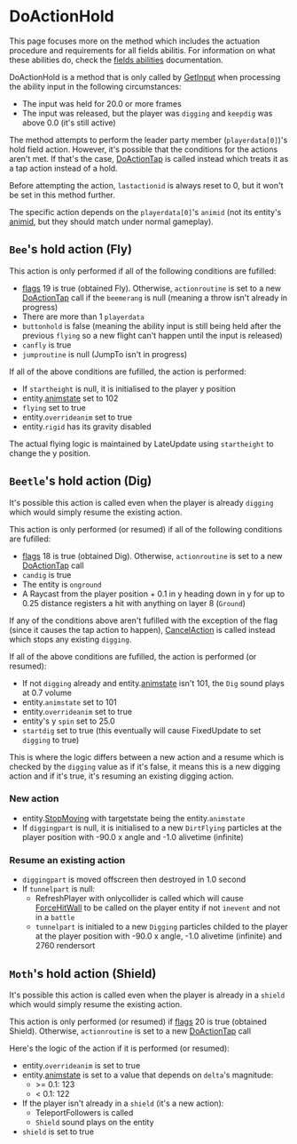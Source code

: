 # DoActionHold
This page focuses more on the method which includes the actuation procedure and requirements for all fields abilitis. For information on what these abilities do, check the [fields abilities](../Field%20abilities.md) documentation.

DoActionHold is a method that is only called by [GetInput](../GetInput.md) when processing the ability input in the following circumstances:

- The input was held for 20.0 or more frames
- The input was released, but the player was `digging` and `keepdig` was above 0.0 (it's still active)

The method attempts to perform the leader party member (`playerdata[0]`)'s hold field action. However, it's possible that the conditions for the actions aren't met. If that's the case, [DoActionTap](DoActionTap.md) is called instead which treats it as a tap action instead of a hold.

Before attempting the action, `lastactionid` is always reset to 0, but it won't be set in this method further.

The specific action depends on the `playerdata[0]`'s `animid` (not its entity's [animid](../../Enums%20and%20IDs/AnimIDs.md), but they should match under normal gameplay).

## `Bee`'s hold action (Fly)
This action is only performed if all of the following conditions are fufilled:

- [flags](../../Flags%20arrays/flags.md) 19 is true (obtained Fly). Otherwise, `actionroutine` is set to a new [DoActionTap](DoActionTap.md) call if the `beemerang` is null (meaning a throw isn't already in progress)
- There are more than 1 `playerdata`
- `buttonhold` is false (meaning the ability input is still being held after the previous `flying` so a new flight can't happen until the input is released)
- `canfly` is true
- `jumproutine` is null (JumpTo isn't in progress)

If all of the above conditions are fufilled, the action is performed:

- If `startheight` is null, it is initialised to the player y position
- entity.[animstate](../../Entities/EntityControl/Animations/animstate.md) set to 102
- `flying` set to true
- entity.`overrideanim` set to true
- entity.`rigid` has its gravity disabled

The actual flying logic is maintained by LateUpdate using `startheight` to change the y position.

## `Beetle`'s hold action (Dig)
It's possible this action is called even when the player is already `digging` which would simply resume the existing action.

This action is only performed (or resumed) if all of the following conditions are fufilled:

- [flags](../../Flags%20arrays/flags.md) 18 is true (obtained Dig). Otherwise, `actionroutine` is set to a new [DoActionTap](DoActionTap.md) call
- `candig` is true
- The entity is `onground`
- A Raycast from the player position + 0.1 in y heading down in y for up to 0.25 distance registers a hit with anything on layer 8 (`Ground`)

If any of the conditions above aren't fufilled with the exception of the flag (since it causes the tap action to happen), [CancelAction](CancelAction.md) is called instead which stops any existing `digging`.

If all of the above conditions are fufilled, the action is performed (or resumed):

- If not `digging` already and entity.[animstate](../../Entities/EntityControl/Animations/animstate.md) isn't 101, the `Dig` sound plays at 0.7 volume
- entity.`animstate` set to 101
- entity.`overrideanim` set to true
- entity's y `spin` set to 25.0
- `startdig` set to true (this eventually will cause FixedUpdate to set `digging` to true)

This is where the logic differs between a new action and a resume which is checked by the `digging` value as if it's false, it means this is a new digging action and if it's true, it's resuming an existing digging action.

### New action

- entity.[StopMoving](../../Entities/EntityControl/EntityControl%20Methods.md#stopmoving) with targetstate being the entity.`animstate`
- If `diggingpart` is null, it is initialised to a new `DirtFlying` particles at the player position with -90.0 x angle and -1.0 alivetime (infinite)

### Resume an existing action

- `diggingpart` is moved offscreen then destroyed in 1.0 second
- If `tunnelpart` is null:
    - RefreshPlayer with onlycollider is called which will cause [ForceHitWall](../../Entities/EntityControl/EntityControl%20Methods.md#forcehitwall) to be called on the player entity if not `inevent` and not in a `battle`
    - `tunnelpart` is initialed to a new `Digging` particles childed to the player at the player position with -90.0 x angle, -1.0 alivetime (infinite) and 2760 rendersort

## `Moth`'s hold action (Shield)
It's possible this action is called even when the player is already in a `shield` which would simply resume the existing action.

This action is only performed (or resumed) if [flags](../../Flags%20arrays/flags.md) 20 is true (obtained Shield). Otherwise, `actionroutine` is set to a new [DoActionTap](DoActionTap.md) call

Here's the logic of the action if it is performed (or resumed):

- entity.`overrideanim` is set to true
- entity.[animstate](../../Entities/EntityControl/Animations/animstate.md) is set to a value that depends on `delta`'s magnitude:
    - \>= 0.1: 123
    - \< 0.1: 122
- If the player isn't already in a `shield` (it's a new action):
    - TeleportFollowers is called
    - `Shield` sound plays on the entity
- `shield` is set to true
